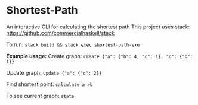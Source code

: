 # Shortest-Path
An interactive CLI for calculating the shortest path
This project uses stack:  https://github.com/commercialhaskell/stack

To run: `stack build && stack exec shortest-path-exe`

**Example usage:**
Create graph: 
`create {"a": {"b": 4, "c": 1}, "c": {"b": 1}}`

Update graph: 
`update {"a": {"c": 2}}`

Find shortest point:
`calculate a->b`

To see current graph:
`state`



